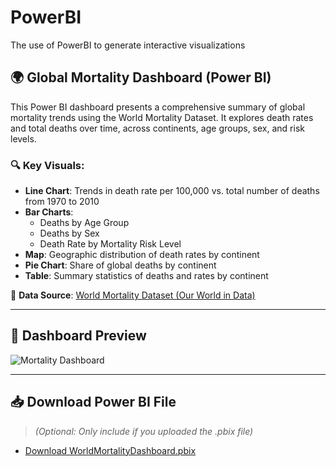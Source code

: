 # PowerBI
The use of PowerBI to generate interactive visualizations
## 🌍 Global Mortality Dashboard (Power BI)

This Power BI dashboard presents a comprehensive summary of global mortality trends using the World Mortality Dataset. It explores death rates and total deaths over time, across continents, age groups, sex, and risk levels.

### 🔍 Key Visuals:
- **Line Chart**: Trends in death rate per 100,000 vs. total number of deaths from 1970 to 2010
- **Bar Charts**:
  - Deaths by Age Group
  - Deaths by Sex
  - Death Rate by Mortality Risk Level
- **Map**: Geographic distribution of death rates by continent
- **Pie Chart**: Share of global deaths by continent
- **Table**: Summary statistics of deaths and rates by continent

📌 **Data Source**: [World Mortality Dataset (Our World in Data)](https://github.com/akarlinsky/world_mortality)

---

## 📸 Dashboard Preview

![Mortality Dashboard](mortality_dashboard.png)

---

## 📥 Download Power BI File

> *(Optional: Only include if you uploaded the .pbix file)*

- [Download WorldMortalityDashboard.pbix](PowerBI/WorldMortalityDashboard.pbix)

